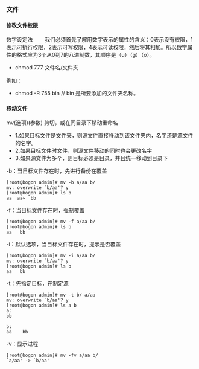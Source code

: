 ### 文件

#### 修改文件权限

数字设定法
　　我们必须首先了解用数字表示的属性的含义：0表示没有权限，1表示可执行权限，2表示可写权限，4表示可读权限，然后将其相加。所以数字属性的格式应为3个从0到7的八进制数，其顺序是（u）（g）（o）。

- chmod 777 文件名/文件夹

例如：

- chmod -R 755 bin
  // bin 是所要添加的文件夹名称。

#### 移动文件



mv(选项)(参数)  剪切，或在同目录下移动重命名

- 1.如果目标文件是文件夹，则源文件直接移动到该文件夹内，名字还是源文件的名字。
- 2.如果目标文件时文件，则源文件移动的同时也会更改名字
- 3.如果源文件为多个，则目标必须是目录，并且统一移动到目录下

-b：当目标文件存在时，先进行备份在覆盖

```
[root@bogon admin]# mv -b a/aa b/
mv: overwrite `b/aa'? y
[root@bogon admin]# ls b
aa  aa~  bb
```

-f：当目标文件存在时，强制覆盖

```
[root@bogon admin]# mv -f a/aa b/
[root@bogon admin]# ls b
aa   bb
```

-i：默认选项，当目标文件存在时，提示是否覆盖

```
[root@bogon admin]# mv -i a/aa b/
mv: overwrite `b/aa'? y
[root@bogon admin]# ls b
aa   bb
```

-t：先指定目标，在制定源

```
[root@bogon admin]# mv -t b/ a/aa
mv: overwrite `b/aa'? y
[root@bogon admin]# ls a b
a:
bb
 
b:
aa    bb
```

-v：显示过程

```
[root@bogon admin]# mv -fv a/aa b/
`a/aa' -> `b/aa'
```


